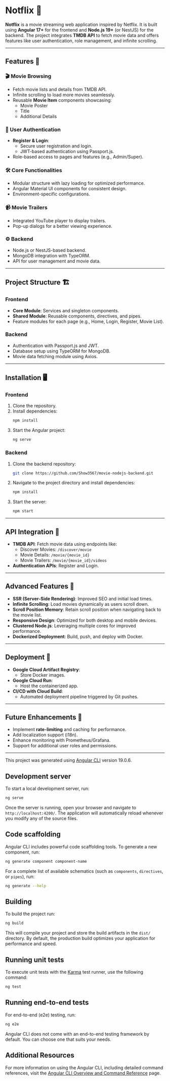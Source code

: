 # Notflix 🎥

**Notflix** is a movie streaming web application inspired by Netflix. It is built using **Angular 17+** for the frontend and **Node.js 19+** (or NestJS) for the backend. The project integrates **TMDB API** to fetch movie data and offers features like user authentication, role management, and infinite scrolling.

---

## Features 🚀

### 🎬 Movie Browsing
- Fetch movie lists and details from TMDB API.
- Infinite scrolling to load more movies seamlessly.
- Reusable **Movie Item** components showcasing:
  - Movie Poster
  - Title
  - Additional Details

### 🔑 User Authentication
- **Register & Login**:
  - Secure user registration and login.
  - JWT-based authentication using Passport.js.
- Role-based access to pages and features (e.g., Admin/Super).

### 🛠 Core Functionalities
- Modular structure with lazy loading for optimized performance.
- Angular Material UI components for consistent design.
- Environment-specific configurations.

### 📹 Movie Trailers
- Integrated YouTube player to display trailers.
- Pop-up dialogs for a better viewing experience.

### ⚙️ Backend
- Node.js or NestJS-based backend.
- MongoDB integration with TypeORM.
- API for user management and movie data.

---

## Project Structure 🏗️

### Frontend
- **Core Module**: Services and singleton components.
- **Shared Module**: Reusable components, directives, and pipes.
- Feature modules for each page (e.g., Home, Login, Register, Movie List).

### Backend
- Authentication with Passport.js and JWT.
- Database setup using TypeORM for MongoDB.
- Movie data fetching module using Axios.

---

## Installation 🖥️

### Frontend
1. Clone the repository.
2. Install dependencies:
   ```bash
   npm install
   ```
3. Start the Angular project:
   ```bash
   ng serve
   ```

### Backend
1. Clone the backend repository:
   ```bash
   git clone https://github.com/Show3567/movie-nodejs-backend.git
   ```
2. Navigate to the project directory and install dependencies:
   ```bash
   npm install
   ```
3. Start the server:
   ```bash
   npm start
   ```

---

## API Integration 🔗

- **TMDB API**: Fetch movie data using endpoints like:
  - Discover Movies: `/discover/movie`
  - Movie Details: `/movie/{movie_id}`
  - Movie Trailers: `/movie/{movie_id}/videos`
- **Authentication APIs**: Register and Login.

---

## Advanced Features 🌟

- **SSR (Server-Side Rendering)**: Improved SEO and initial load times.
- **Infinite Scrolling**: Load movies dynamically as users scroll down.
- **Scroll Position Memory**: Retain scroll position when navigating back to the movie list.
- **Responsive Design**: Optimized for both desktop and mobile devices.
- **Clustered Node.js**: Leveraging multiple cores for improved performance.
- **Dockerized Deployment**: Build, push, and deploy with Docker.

---

## Deployment 🚢

- **Google Cloud Artifact Registry**:
  - Store Docker images.
- **Google Cloud Run**:
  - Host the containerized app.
- **CI/CD with Cloud Build**:
  - Automated deployment pipeline triggered by Git pushes.

---

## Future Enhancements 🔮

- Implement **rate-limiting** and caching for performance.
- Add localization support (i18n).
- Enhance monitoring with Prometheus/Grafana.
- Support for additional user roles and permissions.

---

This project was generated using [Angular CLI](https://github.com/angular/angular-cli) version 19.0.6.

## Development server

To start a local development server, run:

```bash
ng serve
```

Once the server is running, open your browser and navigate to `http://localhost:4200/`. The application will automatically reload whenever you modify any of the source files.

## Code scaffolding

Angular CLI includes powerful code scaffolding tools. To generate a new component, run:

```bash
ng generate component component-name
```

For a complete list of available schematics (such as `components`, `directives`, or `pipes`), run:

```bash
ng generate --help
```

## Building

To build the project run:

```bash
ng build
```

This will compile your project and store the build artifacts in the `dist/` directory. By default, the production build optimizes your application for performance and speed.

## Running unit tests

To execute unit tests with the [Karma](https://karma-runner.github.io) test runner, use the following command:

```bash
ng test
```

## Running end-to-end tests

For end-to-end (e2e) testing, run:

```bash
ng e2e
```

Angular CLI does not come with an end-to-end testing framework by default. You can choose one that suits your needs.

## Additional Resources

For more information on using the Angular CLI, including detailed command references, visit the [Angular CLI Overview and Command Reference](https://angular.dev/tools/cli) page.
